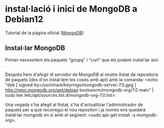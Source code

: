 # instal·lació i inici de MongoDB a Debian12

Tutorial de la pàgina oficial ([MongoDB](https://www.mongodb.com/docs/manual/tutorial/install-mongodb-on-debian/#std-label-install-mdb-community-debian))

## Instal·lar MongoDB

Primer necessitem els paquets "gnupg" i "curl" que els podem instal·lar així: <sudo apt install gnupg curl>.

Després hem d'afegir el servidor de MongoDB al nostre llistat de repositoris de paquets (des d'on instal·lem les coses amb apt) amb la comanda: <echo "deb [ signed-by=/usr/share/keyrings/mongodb-server-7.0.gpg ] http://repo.mongodb.org/apt/debian bookworm/mongodb-org/7.0 main" | sudo tee /etc/apt/sources.list.d/mongodb-org-7.0.list>.

Una vegada s'ha afegit al llistat, s'ha d'actualitzar l'administrador de paquets per a que reconegui el nou repositori i ja només ens quedarà instal·lar mongodb en sí amb el següent: <sudo apt-get install -y mongodb-org>.
